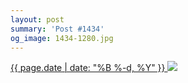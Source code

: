 ```yaml
---
layout: post
summary: 'Post #1434'
og_image: 1434-1280.jpg
---
```


<p>
 <time>
  <a href="/1434">
   {{ page.date | date: "%B %-d, %Y" }}
  </a>
 </time>
 <a href="/1434">
  <img sizes="(min-width: 700px) 50vw, calc(100vw - 2rem)" src="{{ site.assets_url }}/1434-640.jpg" srcset="{{ site.assets_url }}/1434-320.jpg 320w, {{ site.assets_url }}/1434-640.jpg 640w, {{ site.assets_url }}/1434-960.jpg 960w, {{ site.assets_url }}/1434-1280.jpg 1280w"/>
 </a>
</p>
